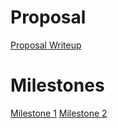# Proposal
[Proposal Writeup](15_400_Project_Proposal.pdf)

# Milestones
[Milestone 1](15_300_Milestone_1.pdf)
[Milestone 2](15_400_Milestone_2.pdf)


